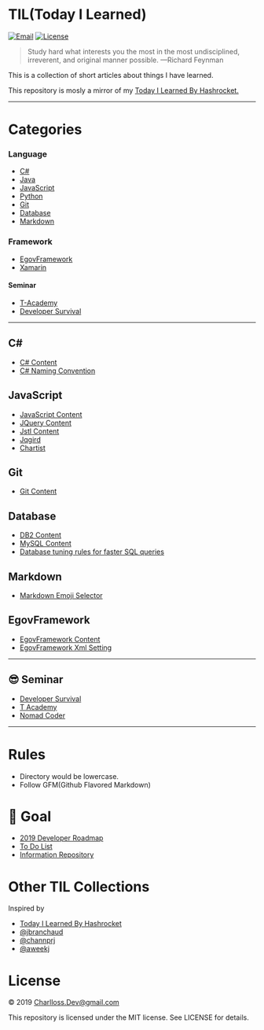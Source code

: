 # TIL(Today I Learned)

[![Email](https://img.shields.io/badge/Email-charlloss.dev-blueviolet.svg)](mailto:charlloss.dev@gmail.com)
[![License](https://img.shields.io/github/license/mashape/apistatus.svg)](./LICENSE)

> Study hard what interests you the most in the most undisciplined, irreverent, and original manner possible.
—Richard Feynman

This is a collection of short articles about things I have learned.

This repository is mosly a mirror of my [Today I Learned By Hashrocket.](https://til.hashrocket.com/)

---


# Categories

### Language

* [C#](#c#)
* [Java](#java)
* [JavaScript](#javascript)
* [Python](#python)
* [Git](#git)
* [Database](#database)
* [Markdown](#markdown)

### Framework

* [EgovFramework](#egovframework)
* [Xamarin](#xamarin)

#### Seminar

* [T-Academy](#seminar)
* [Developer Survival](#seminar)

---

## C#

* [C# Content](./c%23/C%23_Content.md)
* [C# Naming Convention](./c%23/C%23_Naming.md)

## JavaScript

* [JavaScript Content](./javascript/JavaScript_Content.md)
* [JQuery Content](./javascript/jQuery_Content.md)
* [Jstl Content](./javascript/Jstl_Content.md)
* [Jqgird](#jqgrid)
* [Chartist](#chartist)

## Git

* [Git Content](./git/Git_Content.md)

## Database

* [DB2 Content](./database/Db2_Content.md)
* [MySQL Content](./database/MySQL_Content.md)
* [Database tuning rules for faster SQL queries](./database/Database-Tunning-Rules)

## Markdown

* [Markdown Emoji Selector](./markdown/Markdown_Emoji_Selector.md)


## EgovFramework

* [EgovFramework Content](./egovframework/EgovFramework_Content.md)
* [EgovFramework Xml Setting](./egovframework/xml_setting.md)

---

## 😎 Seminar

* [Developer Survival](./seminar/developer-survival/Developer_Survival.md)
* [T Academy](./seminar/t-Academy/T_Academy_Content.md)
* [Nomad Coder](./seminar/nomad-coder/Nomad_Coder_Content.md)

---

# Rules

* Directory would be lowercase.
* Follow GFM(Github Flavored Markdown)

# 🙌 Goal

* [2019 Developer Roadmap](./roadmap/README.md)
* [To Do List](./roadmap/to-do-list/README.md)
* [Information Repository](./roadmap/info-repo/READM.md)

# Other TIL Collections

Inspired by

* [Today I Learned By Hashrocket](https://til.hashrocket.com/)
* [@jbranchaud](https://github.com/jbranchaud/til)
* [@channprj](https://github.com/channprj/TIL)
* [@aweekj](https://github.com/aweekj/TIL)

# License

© 2019 Charlloss.Dev@gmail.com

This repository is licensed under the MIT license. See LICENSE for details.
